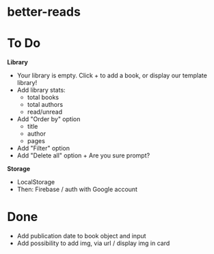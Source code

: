 # better-reads

To Do
===============

**Library**
- Your library is empty. Click + to add a book, or display our template library!
- Add library stats:
  - total books
  - total authors
  - read/unread
- Add "Order by" option
  - title
  - author
  - pages
- Add "Filter" option
- Add "Delete all" option + Are you sure prompt?


**Storage**
- LocalStorage
- Then: Firebase / auth with Google account

Done
===============

- Add publication date to book object and input
- Add possibility to add img, via url / display img in card